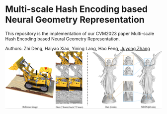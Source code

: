 #  Multi-scale Hash Encoding based Neural Geometry Representation
This repository is the implementation of our CVM2023 paper Multi-scale Hash Encoding based Neural Geometry Representation.

Authors: Zhi Deng, Haiyao Xiao, Yining Lang, Hao Feng, [Juyong Zhang](http://staff.ustc.edu.cn/~juyong/)
![](figs/teaser-final.png)

